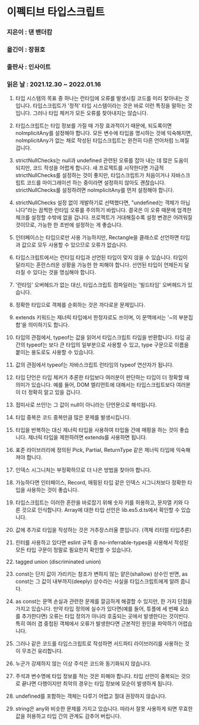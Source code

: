 # 이펙티브 타입스크립트
### 지은이 : 댄 밴더캄
### 옮긴이 : 장원호
### 출판사 : 인사이트
### 읽은 날 : 2021.12.30 ~ 2022.01.16

1. 타입 시스템의 목표 중 하나는 런타임에 오류를 발생시킬 코드를 미리 찾아내는 것입니다. 타입스크립트가 '정적' 타입 시스템이라는 것은 바로 이런 특징을 말하는 것입니다. 그러나 타입 체커가 모든 오류를 찾아내지는 않습니다.

2. 타입스크립트는 타입 정보를 가질 때 가장 효과적이기 때문에, 되도록이면 noImplicitAny를 설정해야 합니다. 모든 변수에 타입을 명시하는 것에 익숙해지면, noImplicitAny가 없는 채로 작성된 타입스크립트는 완전히 다른 언어처럼 느껴질 겁니다.

3. strictNullChecks는 null과 undefined 관련된 오류를 잡아 내는 데 많은 도움이 되지만, 코드 작성을 어렵게 합니다. 새 프로젝트를 시작한다면 가급적 strictNullChecks를 설정하는 것이 좋지만, 타입스크립트가 처음이거나 자바스크립트 코드를 마이그레이션 하는 중이라면 설정하지 않아도 괜찮습니다. strictNullChecks를 설정하려면 noImplicitAny를 먼저 설정해야 합니다.

4. strictNullChecks 설정 없이 개발하기로 선택했다면, "undefined는 객체가 아닙니다"라는 끔찍한 런타임 오류를 주의하기 바랍니다. 결국은 이 오류 때문에 엄격한 체크를 설정할 수밖에 없을 겁니다. 프로젝트가 거대해질수록 설정 변경은 어려워질 것이므로, 가능한 한 초반에 설정하는 게 좋습니다.

5. 인터페이스는 타입으로만 사용 가능하지만, Rectangle을 클래스로 선언하면 타입과 값으로 모두 사용할 수 있으므로 오류가 없습니다.

6. 타입스크립트에서는 런타임 타입과 선언된 타입이 맞지 않을 수 있습니다. 타입이 달라지는 혼란스러운 상황을 가능한 한 피해야 합니다. 선언된 타입이 언제든지 달라질 수 있다는 것을 명심해야 합니다.

7. '런타임' 오버헤드가 없는 대신, 타입스크립트 컴파일러는 '빌드타임' 오버헤드가 있습니다.

8. 정확한 타입으로 객체를 순회하는 것은 까다로운 문제입니다.

9. extends 키워드는 제너릭 타입에서 한정자로도 쓰이며, 이 문맥에서는 '~의 부분집합'을 의미하기도 합니다.

10. 타입의 관점에서, typeof는 값을 읽어서 타입스크립트 타입을 반환합니다. 타입 공간의 typeof는 보다 큰 타입의 일부분으로 사용할 수 있고, type 구문으로 이름을 붙이는 용도로도 사용할 수 있습니다.

11. 값의 관점에서 typeof는 자바스크립트 런타임의 typeof 연산자가 됩니다.

12. 타입 단언은 타입 체커가 추론한 타입보다 여러분이 판단하는 타입이 더 정확할 때 의미가 있습니다. 예를 들어, DOM 엘리먼트에 대해서는 타입스크립트보다 여러분이 더 정확히 알고 있을 겁니다.

13. 접미사로 쓰인!는 그 값이 null이 아니라는 단언문으로 해석됩니다.

14. 타입 중복은 코드 중복만큼 많은 문제를 발생시킵니다.

15. 타입을 반복하는 대신 제너릭 타입을 사용하여 타입들 간에 매핑을 하는 것이 좋습니다. 제너릭 타입을 제한하려면 extends를 사용하면 됩니다.

16. 표준 라이브러리에 정의된 Pick, Partial, ReturnType 같은 제너릭 타입에 익숙해져야 합니다.

17. 인덱스 시그니처는 부정확하므로 더 나은 방법을 찾아야 합니다.

18. 가능하다면 인터페이스, Record, 매핑된 타입 같은 인덱스 시그니처보다 정확한 타입을 사용하는 것이 좋습니다.

19. 타입스크립트는 이러한 혼란을 바로잡기 위해 숫자 키를 허용하고, 문자열 키와 다른 것으로 인식합니다. Array에 대한 타입 선언은 lib.es5.d.ts에서 확인할 수 있습니다.

20. 값에 추가로 타입을 작성하는 것은 거추장스러울 뿐입니다. (객체 리터럴 타입추론)

21. 린터를 사용하고 있다면 eslint 규칙 중 no-inferrable-types을 사용해서 작성된 모든 타입 구문이 정말로 필요한지 확인할 수 있습니다.

22. tagged union (discriminated union)

23. const는 단지 값이 가리키는 참조가 변하지 않는 얕은(shallow) 상수인 반면, as const는 그 값이 내부까지(deeply) 상수라는 사실을 타입스크립트에게 알려 줍니다.

24. as const는 문맥 손실과 관련한 문제를 깔금하게 해결할 수 있지만, 한 가지 단점을 가지고 있습니다. 만약 타입 정의에 실수가 있다면(예를 들어, 튜플에 세 번째 요소를 추가한다면) 오류는 타입 정의가 아니라 호출되는 곳에서 발생한다는 것이빈다. 특히 여러 겹 중첩된 객체에서 오류가 발생한다면 근본적인 원인을 파악하기 어렵습니다.

25. 그러나 같은 코드를 타입스크립트로 작성하면 서드파티 라이브러리를 사용하는 것이 무조건 유리합니다.

26. 누군가 강제하지 않는 이상 주석은 코드와 동기화되지 않습니다.

27. 주석과 변수명에 타입 정보를 적는 것은 피해야 합니다. 타입 선언이 중복되는 것으로 끝나면 다행이지만 최악의 경우는 타입 정보에 모순이 발생하게 됩니다.

28. undefined를 포함하는 객체는 다루기 어렵고 절대 권장하지 않습니다.

29. string은 any와 비슷한 문제를 가지고 있습니다. 따라서 잘못 사용하게 되면 무효한 값을 허용하고 타입 간의 관계도 감추어 버립니다.
